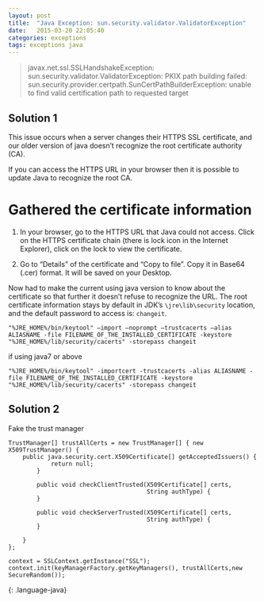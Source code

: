 ```yaml
---
layout: post
title:  "Java Exception: sun.security.validator.ValidatorException"
date:   2015-03-20 22:05:40
categories: exceptions
tags: exceptions java
---
```


>javax.net.ssl.SSLHandshakeException: sun.security.validator.ValidatorException: PKIX path building failed: sun.security.provider.certpath.SunCertPathBuilderException: unable to find valid certification path to requested target

Solution 1
------
This issue occurs when a server changes their HTTPS SSL certificate, and our older version of java doesn’t recognize the root certificate authority (CA).

If you can access the HTTPS URL in your browser then it is possible to update Java to recognize the root CA.

Gathered the certificate information
======

1. In your browser, go to the HTTPS URL that Java could not access. Click on the HTTPS certificate chain (there is lock icon in the Internet Explorer), click on the lock to view the certificate.

2. Go to “Details” of the certificate and “Copy to file”. Copy it in Base64 (.cer) format. It will be saved on your Desktop.

Now  had to make the current using java version to know about the certificate so that further it doesn’t refuse to recognize the URL. The root certificate information stays by default in JDK’s `\jre\lib\security` location, and the default password to access is: `changeit`.

	"%JRE_HOME%/bin/keytool" –import –noprompt –trustcacerts –alias ALIASNAME -file FILENAME_OF_THE_INSTALLED_CERTIFICATE -keystore "%JRE_HOME%/lib/security/cacerts" -storepass changeit

if using java7 or above
	
	"%JRE_HOME%/bin/keytool" -importcert -trustcacerts -alias ALIASNAME -file FILENAME_OF_THE_INSTALLED_CERTIFICATE -keystore "%JRE_HOME%/lib/security/cacerts" -storepass changeit

Solution 2
------

Fake the trust manager

~~~
TrustManager[] trustAllCerts = new TrustManager[] { new X509TrustManager() {
    public java.security.cert.X509Certificate[] getAcceptedIssuers() {
            return null;
        }
        
        public void checkClientTrusted(X509Certificate[] certs,
                                       String authType) {
        }
        
        public void checkServerTrusted(X509Certificate[] certs,
                                       String authType) {
        }
        
    } 
};

context = SSLContext.getInstance("SSL");
context.init(keyManagerFactory.getKeyManagers(), trustAllCerts,new SecureRandom());
~~~
{: .language-java}